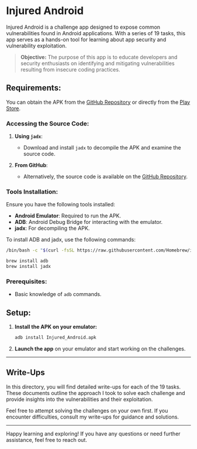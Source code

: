 # Injured Android

Injured Android is a challenge app designed to expose common vulnerabilities found in Android applications. With a series of 19 tasks, this app serves as a hands-on tool for learning about app security and vulnerability exploitation.

> **Objective:** The purpose of this app is to educate developers and security enthusiasts on identifying and mitigating vulnerabilities resulting from insecure coding practices.

## Requirements:

You can obtain the APK from the [GitHub Repository](https://github.com/sam-mg/Dr01d_H4ckQu35t/InjuredAndroid/Files/) or directly from the [Play Store](https://play.google.com/store/apps/details?id=b3nac.injuredandroid). 

### Accessing the Source Code:

1. **Using `jadx`**:
   - Download and install `jadx` to decompile the APK and examine the source code.

2. **From GitHub**:
   - Alternatively, the source code is available on the [GitHub Repository](https://github.com/B3nac/InjuredAndroid/tree/master/InjuredAndroid).

### Tools Installation:

Ensure you have the following tools installed:

- **Android Emulator**: Required to run the APK.
- **ADB**: Android Debug Bridge for interacting with the emulator.
- **jadx**: For decompiling the APK.

To install ADB and jadx, use the following commands:

```bash
/bin/bash -c "$(curl -fsSL https://raw.githubusercontent.com/Homebrew/install/HEAD/install.sh)"

brew install adb
brew install jadx
```

### Prerequisites:

- Basic knowledge of `adb` commands.

## Setup:

1. **Install the APK on your emulator:**

    ```bash
    adb install Injured_Android.apk
    ```

2. **Launch the app** on your emulator and start working on the challenges.

---

## Write-Ups

In this directory, you will find detailed write-ups for each of the 19 tasks. These documents outline the approach I took to solve each challenge and provide insights into the vulnerabilities and their exploitation. 

Feel free to attempt solving the challenges on your own first. If you encounter difficulties, consult my write-ups for guidance and solutions.

---

Happy learning and exploring! If you have any questions or need further assistance, feel free to reach out.